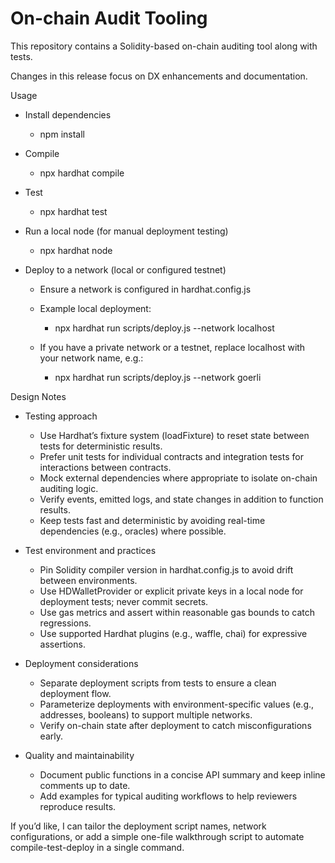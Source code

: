 # On-chain Audit Tooling

This repository contains a Solidity-based on-chain auditing tool along with tests.

Changes in this release focus on DX enhancements and documentation.

Usage
- Install dependencies
  - npm install

- Compile
  - npx hardhat compile

- Test
  - npx hardhat test

- Run a local node (for manual deployment testing)
  - npx hardhat node

- Deploy to a network (local or configured testnet)
  - Ensure a network is configured in hardhat.config.js
  - Example local deployment:
    - npx hardhat run scripts/deploy.js --network localhost

  - If you have a private network or a testnet, replace localhost with your network name, e.g.:
    - npx hardhat run scripts/deploy.js --network goerli

Design Notes
- Testing approach
  - Use Hardhat’s fixture system (loadFixture) to reset state between tests for deterministic results.
  - Prefer unit tests for individual contracts and integration tests for interactions between contracts.
  - Mock external dependencies where appropriate to isolate on-chain auditing logic.
  - Verify events, emitted logs, and state changes in addition to function results.
  - Keep tests fast and deterministic by avoiding real-time dependencies (e.g., oracles) where possible.

- Test environment and practices
  - Pin Solidity compiler version in hardhat.config.js to avoid drift between environments.
  - Use HDWalletProvider or explicit private keys in a local node for deployment tests; never commit secrets.
  - Use gas metrics and assert within reasonable gas bounds to catch regressions.
  - Use supported Hardhat plugins (e.g., waffle, chai) for expressive assertions.

- Deployment considerations
  - Separate deployment scripts from tests to ensure a clean deployment flow.
  - Parameterize deployments with environment-specific values (e.g., addresses, booleans) to support multiple networks.
  - Verify on-chain state after deployment to catch misconfigurations early.

- Quality and maintainability
  - Document public functions in a concise API summary and keep inline comments up to date.
  - Add examples for typical auditing workflows to help reviewers reproduce results.

If you’d like, I can tailor the deployment script names, network configurations, or add a simple one-file walkthrough script to automate compile-test-deploy in a single command.